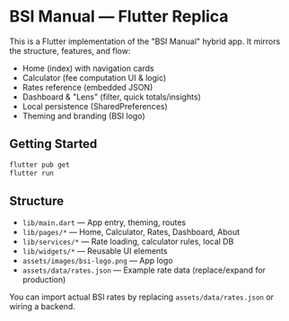 # BSI Manual — Flutter Replica

This is a Flutter implementation of the "BSI Manual" hybrid app. It mirrors the structure, features, and flow:

- Home (index) with navigation cards
- Calculator (fee computation UI & logic)
- Rates reference (embedded JSON)
- Dashboard & "Lens" (filter, quick totals/insights)
- Local persistence (SharedPreferences)
- Theming and branding (BSI logo)

## Getting Started

```bash
flutter pub get
flutter run
```

## Structure

- `lib/main.dart` — App entry, theming, routes
- `lib/pages/*` — Home, Calculator, Rates, Dashboard, About
- `lib/services/*` — Rate loading, calculator rules, local DB
- `lib/widgets/*` — Reusable UI elements
- `assets/images/bsi-logo.png` — App logo
- `assets/data/rates.json` — Example rate data (replace/expand for production)

You can import actual BSI rates by replacing `assets/data/rates.json` or wiring a backend.
